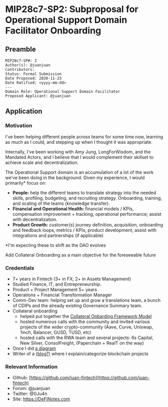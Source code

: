 # MIP28c7-SP2: Subproposal for Operational Support Domain Facilitator Onboarding

## Preamble

```
MIP28c7-SP#: 2
Author(s): @juanjuan
Contributors:
Status: Formal Submission
Date Proposed: 2020-11-23
Date Ratified: <yyyy-mm-dd>
---
Domain Role: Operational Support Domain Facilitator
Proposed Applicant: @juanjuan
```

## Application

### Motivation

I've been helping different people across teams for some time now, learning as much as I could, and stepping up when I thought it was appropriate.

Internally, I've been working with Amy Jung, LongForWisdom, and the Mandated Actors, and I believe that I would complement their skillset to achieve scale and decentralization.

The Operational Support domain is an accumulation of a lot of the work we’ve been doing in the background. Given my experience, I would primarily* focus on:

- **People:** help the different teams to translate strategy into the needed skills, profiling, budgeting, and recruiting strategy. Onboarding, training, and scaling of the teams (knowledge transfer).
- **Financial and Operational Health:** financial models / KPIs, compensation improvement + tracking, operational performance; assist with decentralization.
- **Product Growth:** customer(s) journey definition, acquisition, onboarding and feedback loops, metrics / KPIs, product development, assist with  integrations and partnerships (if applicable)

*I'm expecting these to shift as the DAO evolves

Add Collateral Onboarding as a main objective for the foreseeable future

### Credentials

- 7+ years in Fintech (3+ in FX; 2+ in Assets Management)
- Studied Finance, IT, and Entrepreneurship.
- Product + Project Management 5+ years
- Operations + Financial Transformation Manager
- Comm-Dev team: helping set up and grow a translations team, a bunch of CDIPs and the already existing Governance Summary team.
- Collateral onboarding
    - helped put together the [Collateral Onbarding Framework Model](https://forum.makerdao.com/t/collateral-onboarding-framework-a-model/4838)
    - hosted numerous calls with the community and invited various projects of the wider crypto-community (Aave, Curve, Uniswap, 1inch, Balancer, GUSD, TUSD, etc)
    - hosted calls with the RWA team and several projects: 6s Capital, New Silver, ConsolFreight, (Paperchain + RealT on the way)
- Once I did [a diagram](https://forum.makerdao.com/t/flapperdistributor-a-way-to-distribute-system-surplus-while-minimizing-governance/4591)
- Writer of a [(blog?)](https://definotes.com) where I explain/categorize blockchain projects

### Relevant Information

- Github: [https://github.com/juan-fintech](https://github.com/juan-fintech)
- Forum: @juanjuan
- Twitter: @0Ju4n
- Site: https://DeFiNotes.com
